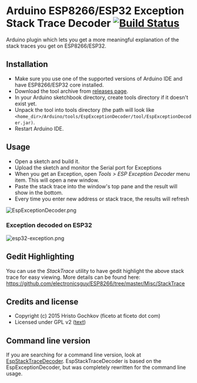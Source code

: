 # Arduino ESP8266/ESP32 Exception Stack Trace Decoder [![Build Status](https://travis-ci.org/me-no-dev/EspExceptionDecoder.svg?branch=master)](https://travis-ci.org/me-no-dev/EspExceptionDecoder)

Arduino plugin which lets you get a more meaningful explanation of the stack traces you get on ESP8266/ESP32.


## Installation
- Make sure you use one of the supported versions of Arduino IDE and have ESP8266/ESP32 core installed.
- Download the tool archive from [releases page](https://github.com/me-no-dev/EspExceptionDecoder/releases/latest).
- In your Arduino sketchbook directory, create tools directory if it doesn't exist yet.
- Unpack the tool into tools directory (the path will look like `<home_dir>/Arduino/tools/EspExceptionDecoder/tool/EspExceptionDecoder.jar)`.
- Restart Arduino IDE.

## Usage
- Open a sketch and build it.
- Upload the sketch and monitor the Serial port for Exceptions
- When you get an Exception, open *Tools > ESP Exception Decoder* menu item. This will open a new window.
- Paste the stack trace into the window's top pane and the result will show in the bottom.
- Every time you enter new address or stack trace, the results will refresh

![EspExceptionDecoder.png](EspExceptionDecoder.png)

### Exception decoded on ESP32

![esp32-exception.png](esp32-exception.png)

## Gedit Highlighting
You can use the *StackTrace* utility to have gedit highlight the above stack trace for easy viewing. More details can be found here: https://github.com/electronicsguy/ESP8266/tree/master/Misc/StackTrace

## Credits and license

- Copyright (c) 2015 Hristo Gochkov (ficeto at ficeto dot com)
- Licensed under GPL v2 ([text](LICENSE))

## Command line version
If you are searching for a command line version, look at [EspStackTraceDecoder](https://github.com/littleyoda/EspStackTraceDecoder). EspStackTraceDecoder is based on the EspExceptionDecoder, but was completely rewritten for the command line usage.
